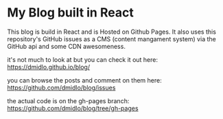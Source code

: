 # My Blog built in React
This blog is build in React and is Hosted on Github Pages.
It also uses this repository's GitHub issues as a CMS (content mangament system) via the GitHub api and some CDN awesomeness.

it's not much to look at but you can check it out here:
https://dmidlo.github.io/blog/

you can browse the posts and comment on them here:
https://github.com/dmidlo/blog/issues

the actual code is on the gh-pages branch:
https://github.com/dmidlo/blog/tree/gh-pages
